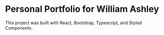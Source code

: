 # Personal Portfolio for William Ashley

This project was built with React, Bootstrap, Typescript, and Styled Components. 
